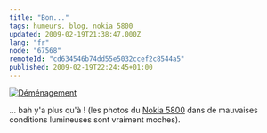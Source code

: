 ```yaml
---
title: "Bon..."
tags: humeurs, blog, nokia 5800
updated: 2009-02-19T21:38:47.000Z
lang: "fr"
node: "67568"
remoteId: "cd634546b74dd55e5032ccef2c8544a5"
published: 2009-02-19T22:24:45+01:00
---
```

<a href="/images/demenagement.jpg">![Déménagement](/images//demenagement.jpg)
</a>

... bah y'a plus qu'à ! (les photos du [Nokia 5800](/tag/nokia+5800) dans de mauvaises conditions lumineuses sont vraiment moches).

